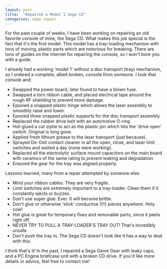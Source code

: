 ```yaml
---
layout: post
title:  "Repaired a Model 1 Sega CD"
categories: sega repair
---
```


For the past couple of weeks, I have been working on repairing an old favorite console of mine, the Sega CD. What makes this job special is the fact that it's the first model. This model has a tray-loading mechanism with tons of moving, plastic parts which are notorious for breaking. There are tons of guides on the internet for repairing the console, so I won't bore you with a guide.

I already had a working 'model 1' without a disc transport (tray) mechanism, so I ordered a complete, albeit broken, console from someone. I took that console and:

- Swapped the power board, later found to have a blown fuse.
- Swapped a torn ribbon cable, and placed electrical tape around the rough RF shielding to prevent more damage.
- Epoxied a snapped plastic hinge which allows the laser assembly to smoothly raise and lower.
- Epoxied three snapped plastic supports for the disc transport assembly.
- Replaced the rubber drive belt with an automotive O-ring.
- Hot-glued a cut ziptie to act as the plastic pin which hits the 'drive open' switch. Original is long gone.
- Applied fresh lithium grease to the laser transport (just because).
- Sprayed De-Oxit contact cleaner in all the open, close, and laser limit switches and waited a day (none were working).
- Replaced all the electrolytic surface mount capacitors on the main board with ceramics of the same rating to prevent leaking and degradation.
- Ensured the gear for the tray was aligned properly.

Lessons learned, many from a repair attempted by someone else:

- Mind your ribbon cables. They are very fragile.
- Limit switches are extremely important to a tray-loader. Clean them if it constantly ejects or buzzes.
- Don't use super glue. Ever. It will become brittle.
- Don't glue or otherwise 'stick' conductive (!!!) pieces anywhere. Holy cow!
- Hot glue is great for temporary fixes and removable parts, since it peels right off.
- NEVER TRY TO PULL A TRAY-LOADER'S TRAY OUT! That's incredibly unsafe.
- Don't push the tray in. The Sega CD doesn't look like it has a way to deal with this.

I think that's it! In the past, I repaired a Sega Game Gear with leaky caps, and a PC Engine briefcase unit with a broken CD drive. If you'd like more details or advice, feel free to contact me!
